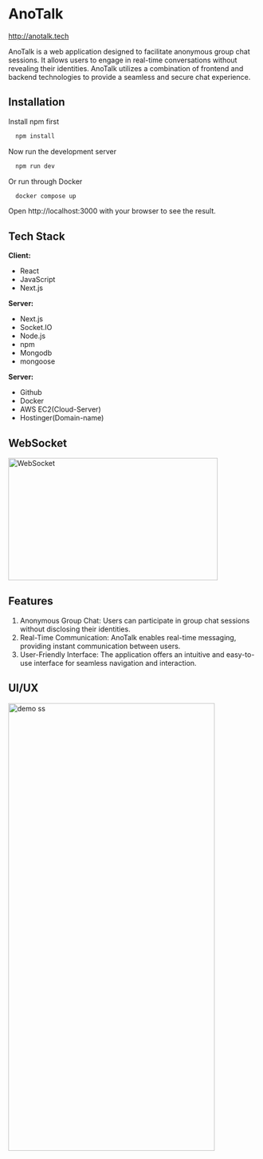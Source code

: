 

# AnoTalk
http://anotalk.tech <br/>

AnoTalk is a web application designed to facilitate anonymous group chat sessions. It allows users to engage in real-time conversations without revealing their identities. AnoTalk utilizes a combination of frontend and backend technologies to provide a seamless and secure chat experience.



## Installation

Install npm first

```bash
  npm install
```

Now run the development server

```bash
  npm run dev
```
Or run through Docker

```bash
  docker compose up 
```

Open http://localhost:3000 with your browser to see the result.

 
## Tech Stack

**Client:**
- React
- JavaScript
- Next.js

**Server:**
- Next.js
- Socket.IO
- Node.js
- npm
- Mongodb
- mongoose
  
**Server:**
- Github
- Docker
- AWS EC2(Cloud-Server)
- Hostinger(Domain-name)
  
  
## WebSocket
<img src="https://github.com/Pritam08pb/AnoTalk/assets/99427618/ebea4c7a-b0cc-4b9e-bf31-857076c9b0c0" alt="WebSocket" width="420" height="245">



## Features

1. Anonymous Group Chat: Users can participate in group chat sessions without disclosing their identities.
2. Real-Time Communication: AnoTalk enables real-time messaging, providing instant communication between users.
3. User-Friendly Interface: The application offers an intuitive and easy-to-use interface for seamless navigation and interaction.

## UI/UX
<img src="https://github.com/Pritam08pb/AnoTalk/assets/99427618/26ac8634-5ee3-4b78-86ab-04396447af7f" alt="demo ss" width="414" height="896">




